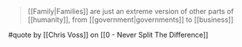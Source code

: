 > [[Family|Families]] are just an extreme version of other parts of [[humanity]], from [[government|governments]] to [[business]]

#quote by [[Chris Voss]] on [[0 - Never Split The Difference]]